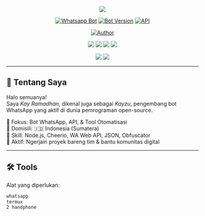 <p align="center">
  <img src="https://files.catbox.moe/j2wwtl.jpeg"/>
</p>

<p align="center">
  <a href="#"><img title="Whatsapp Bot" src="https://img.shields.io/badge/Whatsapp%20Bot-GREEN?colorA=%23ff0000&colorB=%23017e40&style=for-the-badge"></a>
  <a href="#"><img title="Bot Version" src="https://img.shields.io/badge/BOT-V1.0.0-blue?style=for-the-badge"></a>
  <a href="#"><img title="API" src="https://img.shields.io/badge/API-FREE-lightgrey?style=for-the-badge"></a>
</p>

<p align="center">
  <a href="https://github.com/kayzuhosting">
    <img title="Author" src="https://img.shields.io/badge/AUTHOR-KAY%20RAMADHAN-orange.svg?style=for-the-badge&logo=github">
  </a>
</p>

<p align="center">
  <img src="https://img.shields.io/badge/Made%20With-JavaScript-yellow?style=for-the-badge&logo=javascript">
  <img src="https://img.shields.io/badge/Platform-Termux-blue?style=for-the-badge&logo=android">
  <img src="https://img.shields.io/badge/License-MIT-red?style=for-the-badge">
  <img src="https://img.shields.io/badge/Status-Active-success?style=for-the-badge">
</p>

<p align="center">
  <img src="https://img.shields.io/badge/node.js-%2343853D.svg?&style=for-the-badge&logo=node.js&logoColor=white" />
  <img src="https://img.shields.io/badge/javascript-%23323330.svg?&style=for-the-badge&logo=javascript&logoColor=%23F7DF1E" />
</p>

---

## 👤 Tentang Saya

Halo semuanya!  
Saya *Kay Ramadhan*, dikenal juga sebagai *Kayzu*, pengembang bot WhatsApp yang aktif di dunia pemrograman open-source.  

🎯 Fokus: Bot WhatsApp, API, & Tool Otomatisasi  
📍 Domisili: 🇮🇩 Indonesia (Sumatera)  
🧠 Skill: Node.js, Cheerio, WA Web API, JSON, Obfuscator  
🔧 Aktif: Ngerjain proyek bareng tim & bantu komunitas digital

---

## 🛠️ Tools

Alat yang diperlukan:

```bash
whatsapp
termux
2 handphone
